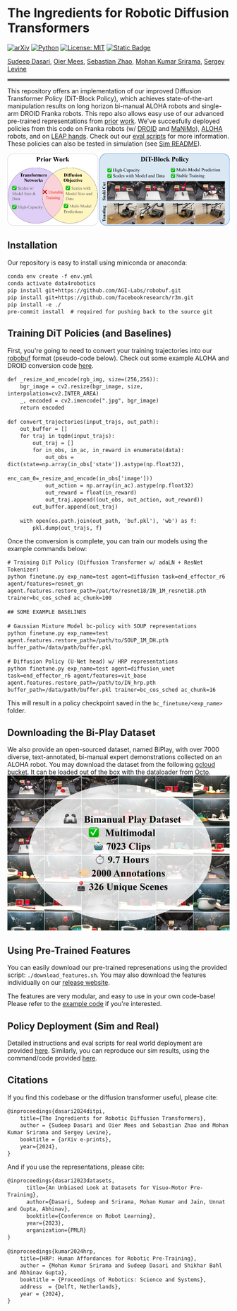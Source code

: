 # The Ingredients for Robotic Diffusion Transformers
[![arXiv](https://img.shields.io/badge/arXiv-foo-df2a2a.svg)](https://arxiv.org/pdf/foo)
[![Python](https://img.shields.io/badge/python-3.10-blue)](https://www.python.org)
[![License: MIT](https://img.shields.io/badge/License-MIT-yellow.svg)](https://opensource.org/licenses/MIT)
[![Static Badge](https://img.shields.io/badge/Project-Page-a)](https://dit-policy.github.io/)

[Sudeep Dasari](https://sudeepdasari.github.io/), [Oier Mees](https://www.oiermees.com/),  [Sebastian Zhao](http://linkedin.com/in/sebbyzhao/), [Mohan Kumar Srirama](https://scholar.google.com/citations?user=Yu18Q6MAAAAJ&hl=en/), [Sergey Levine](https://people.eecs.berkeley.edu/~svlevine/)
<hr style="border: 2px solid gray;"></hr>

This repository offers an implementation of our improved Diffusion Transformer Policy (DiT-Block Policy), which achieves state-of-the-art manipulation results on long horizon bi-manual ALOHA robots and single-arm DROID Franka robots. This repo also allows easy use of our advanced pre-trained representations from [prior](https://data4robotics.github.io) [work](https://hrp-robot.github.io). We've succesfully deployed policies from this code on Franka robots (w/ [DROID](https://github.com/droid-dataset/droid/tree/main) and [MaNiMo](https://github.com/AGI-Labs/manimo)), [ALOHA](https://tonyzhaozh.github.io/aloha/) robots, and on [LEAP hands](https://www.leaphand.com). Check out our [eval scripts](eval_scripts/README.md) for more information. These policies can also be tested in simulation (see [Sim README](https://github.com/SudeepDasari/data4robotics/tree/dit_release/data4robotics/sim)).

![](media/aloha_teaser.png)

## Installation
Our repository is easy to install using miniconda or anaconda:

```
conda env create -f env.yml
conda activate data4robotics
pip install git+https://github.com/AGI-Labs/robobuf.git
pip install git+https://github.com/facebookresearch/r3m.git
pip install -e ./
pre-commit install  # required for pushing back to the source git
```

## Training DiT Policies (and Baselines)
First, you're going to need to convert your training trajectories into our [robobuf](https://github.com/AGI-Labs/robobuf/tree/main) format (pseudo-code below). Check out some example ALOHA and DROID conversion code [here](https://github.com/AGI-Labs/r2d2_to_robobuf).

```
def _resize_and_encode(rgb_img, size=(256,256)):
    bgr_image = cv2.resize(bgr_image, size, interpolation=cv2.INTER_AREA)
    _, encoded = cv2.imencode(".jpg", bgr_image)
    return encoded

def convert_trajectories(input_trajs, out_path):
    out_buffer = []
    for traj in tqdm(input_trajs):
        out_traj = []
        for in_obs, in_ac, in_reward in enumerate(data):
            out_obs = dict(state=np.array(in_obs['state']).astype(np.float32),
                           enc_cam_0=_resize_and_encode(in_obs['image']))
            out_action = np.array(in_ac).astype(np.float32)
            out_reward = float(in_reward)
            out_traj.append((out_obs, out_action, out_reward))
        out_buffer.append(out_traj)

    with open(os.path.join(out_path, 'buf.pkl'), 'wb') as f:
        pkl.dump(out_trajs, f)
```

Once the conversion is complete, you can train our models using the example commands below:
```
# Training DiT Policy (Diffusion Transformer w/ adaLN + ResNet Tokenizer)
python finetune.py exp_name=test agent=diffusion task=end_effector_r6 agent/features=resnet_gn agent.features.restore_path=/pat/to/resnet18/IN_1M_resnet18.pth  trainer=bc_cos_sched ac_chunk=100

## SOME EXAMPLE BASELINES

# Gaussian Mixture Model bc-policy with SOUP representations
python finetune.py exp_name=test agent.features.restore_path=/path/to/SOUP_1M_DH.pth buffer_path=/data/path/buffer.pkl

# Diffusion Policy (U-Net head) w/ HRP representations
python finetune.py exp_name=test agent=diffusion_unet task=end_effector_r6 agent/features=vit_base agent.features.restore_path=/path/to/IN_hrp.pth buffer_path=/data/path/buffer.pkl trainer=bc_cos_sched ac_chunk=16
```
This will result in a policy checkpoint saved in the `bc_finetune/<exp_name>` folder.

## Downloading the Bi-Play Dataset
We also provide an open-sourced dataset, named BiPlay, with over 7000 diverse, text-annotated, bi-manual expert demonstrations collected on an ALOHA robot. You may download the dataset from the following [gcloud bucket](https://console.cloud.google.com/storage/browser/aloha_play_dataset_public;tab=objects?forceOnBucketsSortingFiltering=true&authuser=2&project=rail-tpus&prefix=&forceOnObjectsSortingFiltering=false). It can be loaded out of the box with the dataloader from [Octo](https://octo-models.github.io).
![](media/aloha_dataset.png)

## Using Pre-Trained Features
You can easily download our pre-trained represenations using the provided script: `./download_features.sh`. You may also download the features individually on our [release website](https://www.cs.cmu.edu/~data4robotics/release/).

The features are very modular, and easy to use in your own code-base! Please refer to the [example code](https://github.com/SudeepDasari/data4robotics/blob/main/pretrained_networks_example.py) if you're interested.

## Policy Deployment (Sim and Real)

Detailed instructions and eval scripts for real world deployment are provided [here](https://github.com/SudeepDasari/data4robotics/tree/dit_release/eval_scripts). Similarly, you can reproduce our sim results, using the command/code provided [here](https://github.com/SudeepDasari/data4robotics/tree/dit_release/data4robotics/sim).

## Citations
If you find this codebase or the diffusion transformer useful, please cite:
```
@inproceedings{dasari2024ditpi,
    title={The Ingredients for Robotic Diffusion Transformers},
    author = {Sudeep Dasari and Oier Mees and Sebastian Zhao and Mohan Kumar Srirama and Sergey Levine},
    booktitle = {arXiv e-prints},
    year={2024},
}
```

And if you use the representations, please cite:
```
@inproceedings{dasari2023datasets,
      title={An Unbiased Look at Datasets for Visuo-Motor Pre-Training},
      author={Dasari, Sudeep and Srirama, Mohan Kumar and Jain, Unnat and Gupta, Abhinav},
      booktitle={Conference on Robot Learning},
      year={2023},
      organization={PMLR}
}

@inproceedings{kumar2024hrp,
    title={HRP: Human Affordances for Robotic Pre-Training},
    author = {Mohan Kumar Srirama and Sudeep Dasari and Shikhar Bahl and Abhinav Gupta},
    booktitle = {Proceedings of Robotics: Science and Systems},
    address  = {Delft, Netherlands},
    year = {2024},
}
```